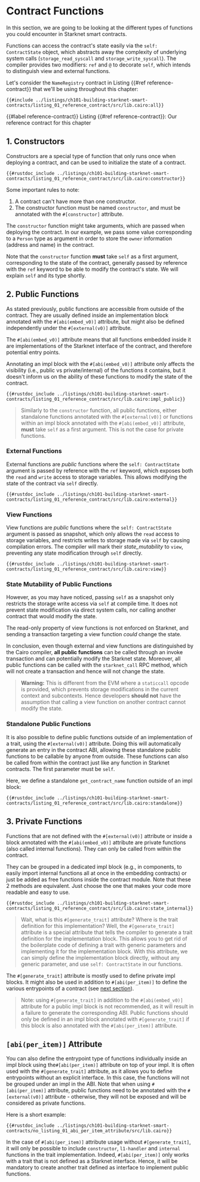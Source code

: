 # Contract Functions

In this section, we are going to be looking at the different types of functions you could encounter in Starknet smart contracts.

Functions can access the contract's state easily via the `self: ContractState` object, which abstracts away the complexity of underlying system calls (`storage_read_syscall` and `storage_write_syscall`). The compiler provides two modifiers: `ref` and `@` to decorate `self`, which intends to distinguish view and external functions.

Let's consider the `NameRegistry` contract in Listing {{#ref reference-contract}} that we'll be using throughout this chapter:

```cairo,noplayground
{{#include ../listings/ch101-building-starknet-smart-contracts/listing_01_reference_contract/src/lib.cairo:all}}
```

{{#label reference-contract}}
<span class="caption">Listing {{#ref reference-contract}}: Our reference contract for this chapter</span>

## 1. Constructors

Constructors are a special type of function that only runs once when deploying a contract, and can be used to initialize the state of a contract.

```cairo,noplayground
{{#rustdoc_include ../listings/ch101-building-starknet-smart-contracts/listing_01_reference_contract/src/lib.cairo:constructor}}
```

Some important rules to note:

1. A contract can't have more than one constructor.
2. The constructor function must be named `constructor`, and must be annotated with the `#[constructor]` attribute.

The `constructor` function might take arguments, which are passed when deploying the contract. In our example, we pass some value corresponding to a `Person` type as argument in order to store the `owner` information (address and name) in the contract.

Note that the `constructor` function **must** take `self` as a first argument, corresponding to the state of the contract, generally passed by reference with the `ref` keyword to be able to modify the contract's state. We will explain `self` and its type shortly.

## 2. Public Functions

As stated previously, public functions are accessible from outside of the contract. They are usually defined inside an implementation block annotated with the `#[abi(embed_v0)]` attribute, but might also be defined independently under the `#[external(v0)]` attribute.

The `#[abi(embed_v0)]` attribute means that all functions embedded inside it are implementations of the Starknet interface of the contract, and therefore potential entry points.

Annotating an impl block with the `#[abi(embed_v0)]` attribute only affects the visibility (i.e., public vs private/internal) of the functions it contains, but it doesn't inform us on the ability of these functions to modify the state of the contract.

```cairo,noplayground
{{#rustdoc_include ../listings/ch101-building-starknet-smart-contracts/listing_01_reference_contract/src/lib.cairo:impl_public}}
```

> Similarly to the `constructor` function, all public functions, either standalone functions annotated with the `#[external(v0)]` or functions within an impl block annotated with the `#[abi(embed_v0)]` attribute, **must** take `self` as a first argument. This is not the case for private functions.

### External Functions

External functions are _public_ functions where the `self: ContractState` argument is passed by reference with the `ref` keyword, which exposes both the `read` and `write` access to storage variables. This allows modifying the state of the contract via `self` directly.

```cairo,noplayground
{{#rustdoc_include ../listings/ch101-building-starknet-smart-contracts/listing_01_reference_contract/src/lib.cairo:external}}
```

### View Functions

View functions are _public_ functions where the `self: ContractState` argument is passed as snapshot, which only allows the `read` access to storage variables, and restricts writes to storage made via `self` by causing compilation errors. The compiler will mark their _state_mutability_ to `view`, preventing any state modification through `self` directly.

```cairo,noplayground
{{#rustdoc_include ../listings/ch101-building-starknet-smart-contracts/listing_01_reference_contract/src/lib.cairo:view}}
```

### State Mutability of Public Functions

However, as you may have noticed, passing `self` as a snapshot only restricts the storage write access via `self` at compile time. It does not prevent state modification via direct system calls, nor calling another contract that would modify the state.

The read-only property of view functions is not enforced on Starknet, and sending a transaction targeting a view function _could_ change the state.

<!-- TODO: add an example of a view function that could modify the state using low-level syscalls -->

In conclusion, even though external and view functions are distinguished by the Cairo compiler, **all public functions** can be called through an invoke transaction and can potentially modify the Starknet state. Moreover, all public functions can be called with the `starknet_call` RPC method, which will not create a transaction and hence will not change the state.

> **Warning:** This is different from the EVM where a `staticcall` opcode is provided, which prevents storage modifications in the current context and subcontexts. Hence developers **should not** have the assumption that calling a view function on another contract cannot modify the state.

### Standalone Public Functions

It is also possible to define public functions outside of an implementation of a trait, using the `#[external(v0)]` attribute. Doing this will automatically generate an entry in the contract ABI, allowing these standalone public functions to be callable by anyone from outside. These functions can also be called from within the contract just like any function in Starknet contracts. The first parameter must be `self`.

Here, we define a standalone `get_contract_name` function outside of an impl block:

```cairo,noplayground
{{#rustdoc_include ../listings/ch101-building-starknet-smart-contracts/listing_01_reference_contract/src/lib.cairo:standalone}}
```

## 3. Private Functions

Functions that are not defined with the `#[external(v0)]` attribute or inside a block annotated with the `#[abi(embed_v0)]` attribute are private functions (also called internal functions). They can only be called from within the contract.

They can be grouped in a dedicated impl block (e.g., in components, to easily import internal functions all at once in the embedding contracts) or just be added as free functions inside the contract module.
Note that these 2 methods are equivalent. Just choose the one that makes your code more readable and easy to use.

```cairo,noplayground
{{#rustdoc_include ../listings/ch101-building-starknet-smart-contracts/listing_01_reference_contract/src/lib.cairo:state_internal}}
```

> Wait, what is this `#[generate_trait]` attribute? Where is the trait definition for this implementation? Well, the `#[generate_trait]` attribute is a special attribute that tells the compiler to generate a trait definition for the implementation block. This allows you to get rid of the boilerplate code of defining a trait with generic parameters and implementing it for the implementation block. With this attribute, we can simply define the implementation block directly, without any generic parameter, and use `self: ContractState` in our functions.

The `#[generate_trait]` attribute is mostly used to define private impl blocks. It might also be used in addition to `#[abi(per_item)]` to define the various entrypoints of a contract (see [next section][abi per item section]).

> Note: using `#[generate_trait]` in addition to the `#[abi(embed_v0)]` attribute for a public impl block is not recommended, as it will result in a failure to generate the corresponding ABI. Public functions should only be defined in an impl block annotated with `#[generate_trait]` if this block is also annotated with the `#[abi(per_item)]` attribute.

[abi per item section]: ./ch101-02-contract-functions.md#4-abiper_item-attribute

## `[abi(per_item)]` Attribute

You can also define the entrypoint type of functions individually inside an impl block using the`#[abi(per_item)]` attribute on top of your impl. It is often used with the `#[generate_trait]` attribute, as it allows you to define entrypoints without an explicit interface. In this case, the functions will not be grouped under an impl in the ABI. Note that when using `#[abi(per_item)]` attribute, public functions need to be annotated with the `#[external(v0)]` attribute - otherwise, they will not be exposed and will be considered as private functions.

Here is a short example:

```cairo,noplayground
{{#rustdoc_include ../listings/ch101-building-starknet-smart-contracts/no_listing_01_abi_per_item_attribute/src/lib.cairo}}
```

In the case of `#[abi(per_item)]` attribute usage without `#[generate_trait]`, it will only be possible to include `constructor`, `l1-handler` and `internal` functions in the trait implementation. Indeed, `#[abi(per_item)]` only works with a trait that is not defined as a Starknet interface. Hence, it will be mandatory to create another trait defined as interface to implement public functions.
